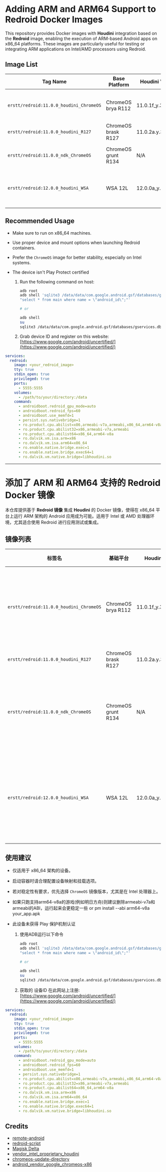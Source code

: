 # Adding ARM and ARM64 Support to Redroid Docker Images

This repository provides Docker images with **Houdini** integration based on the **Redroid** image, enabling the execution of ARM-based Android apps on x86_64 platforms. These images are particularly useful for testing or integrating ARM applications on Intel/AMD processors using Redroid.

## Image List

| Tag Name                            | Base Platform         | Houdini Version           | Houdini64 Version         | Supported Platforms     | Notes                                                                 |
|------------------------------------|------------------------|---------------------------|---------------------------|-------------------------|-----------------------------------------------------------------------|
| `erstt/redroid:11.0.0_houdini_ChromeOS` | ChromeOS brya R112    | 11.0.1f_y.38795.g         | 11.0.1f_z.38795.g         | Intel (64-bit)          | Verified to run stably on Intel platforms. Not tested on AMD.         |
| `erstt/redroid:11.0.0_houdini_R127`     | ChromeOS brask R127   | 11.0.2a.y.38870a          | 11.0.2a.z.38870a          | Intel (64-bit)          | Not tested yet.                                                       |
| `erstt/redroid:11.0.0_ndk_ChromeOS`     | ChromeOS grunt R134   | N/A                       | N/A                       | Intel / AMD (64-bit)    | Verified to run stably on AMD platforms. Not tested on Intel.         |
| `erstt/redroid:12.0.0_houdini_WSA`      | WSA 12L               | 12.0.0a_y.38818.m         | 12.0.0a_z.38818.m         | Intel / AMD (64-bit)    | Some apps may have compatibility issues. Testing before use is recommended. |


## Recommended Usage

- Make sure to run on x86_64 machines.
- Use proper device and mount options when launching Redroid containers.
- Prefer the `ChromeOS` image for better stability, especially on Intel systems.

- The device isn't Play Protect certified

    1. Run the following command on host:

        ```bash
        adb root
        adb shell 'sqlite3 /data/data/com.google.android.gsf/databases/gservices.db \
        "select * from main where name = \"android_id\";"'

        # or

        adb shell
        su
        sqlite3 /data/data/com.google.android.gsf/databases/gservices.db "select * from main where name = \"android_id\";"
        ```

    2. Grab device ID and register on this website:  
       [https://www.google.com/android/uncertified/](https://www.google.com/android/uncertified/)

```yaml
services:
  redroid:
    image: <your_redroid_image>
    tty: true
    stdin_open: true
    privileged: true
    ports:
      - 5555:5555
    volumes:
      - /path/to/your/directory:/data
    command:
      - androidboot.redroid_gpu_mode=auto
      - androidboot.redroid_fps=60
      - androidboot.use_memfd=1
      - persist.sys.nativebridge=1
      - ro.product.cpu.abilist=x86,armeabi-v7a,armeabi,x86_64,arm64-v8a
      - ro.product.cpu.abilist32=x86,armeabi-v7a,armeabi
      - ro.product.cpu.abilist64=x86_64,arm64-v8a
      - ro.dalvik.vm.isa.arm=x86
      - ro.dalvik.vm.isa.arm64=x86_64
      - ro.enable.native.bridge.exec=1
      - ro.enable.native.bridge.exec64=1
      - ro.dalvik.vm.native.bridge=libhoudini.so
```
---

# 添加了 ARM 和 ARM64 支持的 Redroid Docker 镜像

本仓库提供基于 **Redroid 镜像** 集成 **Houdini** 的 Docker 镜像，使得在 x86_64 平台上运行 ARM 架构的 Android 应用成为可能。适用于 Intel 或 AMD 处理器环境，尤其适合使用 Redroid 进行应用测试或集成。

## 镜像列表

| 标签名                             | 基础平台            | Houdini 版本              | Houdini64 版本            | 支持平台              | 说明                                                         |
|------------------------------------|---------------------|---------------------------|---------------------------|------------------------|--------------------------------------------------------------|
| `erstt/redroid:11.0.0_houdini_ChromeOS` | ChromeOS brya R112  | 11.0.1f_y.38795.g         | 11.0.1f_z.38795.g         | Intel (64位)           | 已在 Intel 平台上验证运行稳定，AMD 暂未测试。               |
| `erstt/redroid:11.0.0_houdini_R127`     | ChromeOS brask R127 | 11.0.2a.y.38870a          | 11.0.2a.z.38870a          | Intel (64位)           | 暂未测试。                                                   |
| `erstt/redroid:11.0.0_ndk_ChromeOS`     | ChromeOS grunt R134 | N/A                       | N/A                       | Intel / AMD (64位)     | 已在 AMD 平台上验证运行稳定，Intel 暂未测试。               |
| `erstt/redroid:12.0.0_houdini_WSA`      | WSA 12L             | 12.0.0a_y.38818.m         | 12.0.0a_z.38818.m         | Intel / AMD (64位)     | 部分应用存在兼容性问题，建议在测试验证后使用。               |

## 使用建议

- 仅适用于 x86_64 架构的设备。
- 启动容器时请合理配置设备映射和挂载选项。
- 若对稳定性有要求，优先选择 `ChromeOS` 镜像版本，尤其是在 Intel 处理器上。
- 如果只跑支持arm64-v8a的游戏(例如明日方舟)则建议删除armeabi-v7a和armeabi的ABI，运行起来会更稳定一些 or pm install --abi arm64-v8a your_app.apk
- 此设备未获得 Play 保护机制认证

    1. 使用ADB运行以下命令

        ```bash
        adb root
        adb shell 'sqlite3 /data/data/com.google.android.gsf/databases/gservices.db \
        "select * from main where name = \"android_id\";"'

        # or

        adb shell
        su
        sqlite3 /data/data/com.google.android.gsf/databases/gservices.db "select * from main where name = \"android_id\";"
        ```

    2. 获取的 设备ID 在此网站上注册:  
       [https://www.google.com/android/uncertified/](https://www.google.com/android/uncertified/)

```yaml
services:
  redroid:
    image: <your_redroid_image>
    tty: true
    stdin_open: true
    privileged: true
    ports:
      - 5555:5555
    volumes:
      - /path/to/your/directory:/data
    command:
      - androidboot.redroid_gpu_mode=auto
      - androidboot.redroid_fps=60
      - androidboot.use_memfd=1
      - persist.sys.nativebridge=1
      - ro.product.cpu.abilist=x86,armeabi-v7a,armeabi,x86_64,arm64-v8a
      - ro.product.cpu.abilist32=x86,armeabi-v7a,armeabi
      - ro.product.cpu.abilist64=x86_64,arm64-v8a
      - ro.dalvik.vm.isa.arm=x86
      - ro.dalvik.vm.isa.arm64=x86_64
      - ro.enable.native.bridge.exec=1
      - ro.enable.native.bridge.exec64=1
      - ro.dalvik.vm.native.bridge=libhoudini.so
```

## Credits

- [remote-android](https://github.com/remote-android)  
- [redroid-script](https://github.com/ayasa520/redroid-script)  
- [Magisk Delta](https://huskydg.github.io/magisk-files/)  
- [vendor_intel_proprietary_houdini](https://github.com/supremegamers/vendor_intel_proprietary_houdini)  
- [chromeos-update-directory](https://github.com/jay0lee/chromeos-update-directory)  
- [android_vendor_google_chromeos-x86](https://github.com/BlissRoms-x86/android_vendor_google_chromeos-x86)
